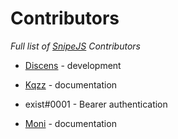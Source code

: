 # Contributors

*Full list of [SnipeJS](https://github.com/Discenz/SnipeJS) Contributors*

* [Discens](https://github.com/Discenz) - development

* [Kqzz](https://github.com/Kqzz) - documentation

* exist#0001 - Bearer authentication

* [Moni](https://github.com/NotMoni) - documentation
